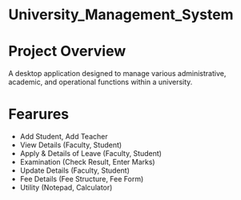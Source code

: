 # University_Management_System
# Project Overview
A desktop application designed to manage various administrative, academic, and operational functions within a university.
# Fearures
* Add Student, Add Teacher
* View Details (Faculty, Student)
* Apply & Details of Leave  (Faculty, Student)
* Examination (Check Result, Enter Marks)
* Update Details (Faculty, Student)
* Fee Details (Fee Structure, Fee Form)
* Utility (Notepad, Calculator)




